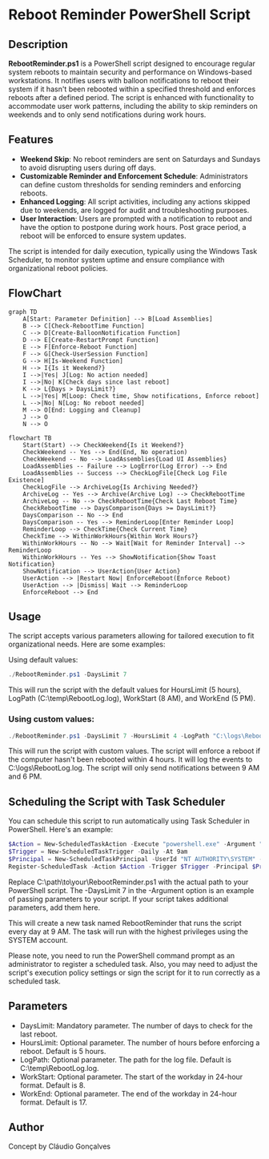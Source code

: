 # Reboot Reminder PowerShell Script
## Description
**RebootReminder.ps1** is a PowerShell script designed to encourage regular system reboots to maintain security and performance on Windows-based workstations. It notifies users with balloon notifications to reboot their system if it hasn't been rebooted within a specified threshold and enforces reboots after a defined period. The script is enhanced with functionality to accommodate user work patterns, including the ability to skip reminders on weekends and to only send notifications during work hours.
## Features
- **Weekend Skip**: No reboot reminders are sent on Saturdays and Sundays to avoid disrupting users during off days.
- **Customizable Reminder and Enforcement Schedule**: Administrators can define custom thresholds for sending reminders and enforcing reboots.
- **Enhanced Logging**: All script activities, including any actions skipped due to weekends, are logged for audit and troubleshooting purposes.
- **User Interaction**: Users are prompted with a notification to reboot and have the option to postpone during work hours. Post grace period, a reboot will be enforced to ensure system updates.

The script is intended for daily execution, typically using the Windows Task Scheduler, to monitor system uptime and ensure compliance with organizational reboot policies.
## FlowChart

```mermaid
graph TD
    A[Start: Parameter Definition] --> B[Load Assemblies]
    B --> C[Check-RebootTime Function]
    C --> D[Create-BalloonNotification Function]
    D --> E[Create-RestartPrompt Function]
    E --> F[Enforce-Reboot Function]
    F --> G[Check-UserSession Function]
    G --> H[Is-Weekend Function]
    H --> I{Is it Weekend?}
    I -->|Yes| J[Log: No action needed]
    I -->|No| K[Check days since last reboot]
    K --> L{Days > DaysLimit?}
    L -->|Yes| M[Loop: Check time, Show notifications, Enforce reboot]
    L -->|No| N[Log: No reboot needed]
    M --> O[End: Logging and Cleanup]
    J --> O
    N --> O
```
```mermaid
flowchart TB
    Start(Start) --> CheckWeekend{Is it Weekend?}
    CheckWeekend -- Yes --> End(End, No operation)
    CheckWeekend -- No --> LoadAssemblies{Load UI Assemblies}
    LoadAssemblies -- Failure --> LogError(Log Error) --> End
    LoadAssemblies -- Success --> CheckLogFile[Check Log File Existence]
    CheckLogFile --> ArchiveLog{Is Archiving Needed?}
    ArchiveLog -- Yes --> Archive(Archive Log) --> CheckRebootTime
    ArchiveLog -- No --> CheckRebootTime{Check Last Reboot Time}
    CheckRebootTime --> DaysComparison{Days >= DaysLimit?}
    DaysComparison -- No --> End
    DaysComparison -- Yes --> ReminderLoop[Enter Reminder Loop]
    ReminderLoop --> CheckTime{Check Current Time}
    CheckTime --> WithinWorkHours{Within Work Hours?}
    WithinWorkHours -- No --> Wait[Wait for Reminder Interval] --> ReminderLoop
    WithinWorkHours -- Yes --> ShowNotification{Show Toast Notification}
    ShowNotification --> UserAction{User Action}
    UserAction --> |Restart Now| EnforceReboot(Enforce Reboot)
    UserAction --> |Dismiss| Wait --> ReminderLoop
    EnforceReboot --> End
```
## Usage
The script accepts various parameters allowing for tailored execution to fit organizational needs.
Here are some examples:

Using default values:

```powershell
./RebootReminder.ps1 -DaysLimit 7
```
This will run the script with the default values for HoursLimit (5 hours), LogPath (C:\temp\RebootLog.log), WorkStart (8 AM), and WorkEnd (5 PM).

### Using custom values:

```powershell
./RebootReminder.ps1 -DaysLimit 7 -HoursLimit 4 -LogPath "C:\logs\RebootLog.log" -WorkStart 9 -WorkEnd 18
```
This will run the script with custom values. The script will enforce a reboot if the computer hasn't been rebooted within 4 hours. It will log the events to C:\logs\RebootLog.log. The script will only send notifications between 9 AM and 6 PM.

## Scheduling the Script with Task Scheduler
You can schedule this script to run automatically using Task Scheduler in PowerShell. Here's an example:

```powershell
$Action = New-ScheduledTaskAction -Execute "powershell.exe" -Argument "-File C:\path\to\your\RebootReminder.ps1 -DaysLimit 7"
$Trigger = New-ScheduledTaskTrigger -Daily -At 9am
$Principal = New-ScheduledTaskPrincipal -UserId "NT AUTHORITY\SYSTEM" -LogonType ServiceAccount -RunLevel Highest
Register-ScheduledTask -Action $Action -Trigger $Trigger -Principal $Principal -TaskName "RebootReminder" -Description "Runs the RebootReminder.ps1 script daily at 9 AM"
```
Replace C:\path\to\your\RebootReminder.ps1 with the actual path to your PowerShell script. The -DaysLimit 7 in the -Argument option is an example of passing parameters to your script. If your script takes additional parameters, add them here.

This will create a new task named RebootReminder that runs the script every day at 9 AM. The task will run with the highest privileges using the SYSTEM account.

Please note, you need to run the PowerShell command prompt as an administrator to register a scheduled task. Also, you may need to adjust the script's execution policy settings or sign the script for it to run correctly as a scheduled task.

## Parameters
- DaysLimit: Mandatory parameter. The number of days to check for the last reboot.
- HoursLimit: Optional parameter. The number of hours before enforcing a reboot. Default is 5 hours.
- LogPath: Optional parameter. The path for the log file. Default is C:\temp\RebootLog.log.
- WorkStart: Optional parameter. The start of the workday in 24-hour format. Default is 8.
- WorkEnd: Optional parameter. The end of the workday in 24-hour format. Default is 17.
## Author
Concept by Cláudio Gonçalves
